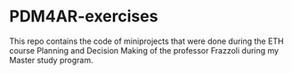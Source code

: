 # PDM4AR-exercises

This repo contains the code of miniprojects that were done during the ETH course Planning and Decision Making of the professor Frazzoli during my Master study program.
